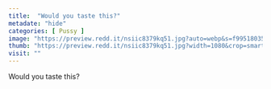 ```yaml
---
title:  "Would you taste this?"
metadate: "hide"
categories: [ Pussy ]
image: "https://preview.redd.it/nsiic8379kq51.jpg?auto=webp&s=f99518035a9bc19e333921dbc04e2a3331eaf4ca"
thumb: "https://preview.redd.it/nsiic8379kq51.jpg?width=1080&crop=smart&auto=webp&s=4b950680eac9f1f31b13f0bd5d3905f6e7075ede"
visit: ""
---
```

Would you taste this?
